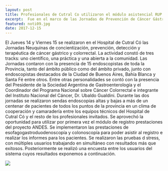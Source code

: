 ```yaml
---
layout: post
title: Profesionales de Cutral Co utilizaron el módulo asistencial RUP
excerpt:  Fue en el marco de las Jornadas de Prevención de Cáncer Gástrico y Colorrectal desarrolladas en Cutral Co.
featured: noti09.jpg
date: 2017-12-15
---
```


El Jueves 14 y Viernes 15 se realizaron en el Hospital de Cutral Có las Jornadas Neuquinas de concientización, prevención, detección y terapéutica de cáncer gástrico y colorrectal.
La actividad constó de tres tracks: uno científico, una práctica y una abierta a la comunidad. Las Jornadas contaron con la presencia de 15 endoscopistas de toda la Provincia, tanto del ámbito público como del ámbito privado, junto con endoscopistas destacados de la Ciudad de Buenos Aires, Bahía Blanca y Santa Fé entre otros. Entre otras personalidades se contó con la presencia del Presidente de la Sociedad Argentina de Gastroenterología y el Coordinador del Programa Nacional sobre Cáncer Colorrectal e integrante del Instituto Nacional del Cáncer, Dr. Ubaldo Gualdini.
Durante las dos jornadas se realizaron sendas endoscopias altas y bajas a más de un centenar de pacientes de todos los puntos de la provincia en un clima de cooperación y camaradería entre los equipos técnicos del Hospital de Cutral Có y el resto de los profesionales invitados. Se aprovechó la oportunidad para utilizar por primera vez el módulo de registro prestaciones del proyecto ANDES. Se implementaron las prestaciones de esofagogastroduodenoscopía y colonoscopía para poder asistir al registro e realizar los informes para los pacientes. Se realizaron las pruebas d stress, con múltiples usuarios trabajando en simultáneo con resultados más que exitosos.
Posteriormente se realizó una encuesta entre los usuarios del sistema cuyos resultados exponemos a continuación.

<section class="wrapper nota style5 ">
    <div class="inner">
        <img class="bg-image" src="{{ site.baseurl }}/images/posts/noti09-a.jpg">
    </div>
</section>